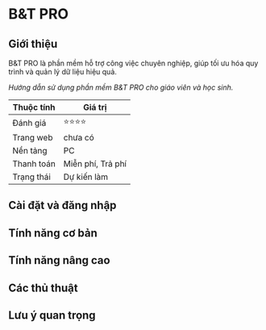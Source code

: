 # B&T PRO

## Giới thiệu
B&T PRO là phần mềm hỗ trợ công việc chuyên nghiệp, giúp tối ưu hóa quy trình và quản lý dữ liệu hiệu quả.

*Hướng dẫn sử dụng phần mềm B&T PRO cho giáo viên và học sinh.*

| Thuộc tính         | Giá trị                                  |
|--------------------|------------------------------------------|
| Đánh giá           | ⭐⭐⭐⭐                                    |
| Trang web          | chưa có                                  |
| Nền tảng           | PC                                       |
| Thanh toán         | Miễn phí, Trả phí                        |
| Trạng thái         | Dự kiến làm                              |

## Cài đặt và đăng nhập

## Tính năng cơ bản

## Tính năng nâng cao

## Các thủ thuật

## Lưu ý quan trọng
